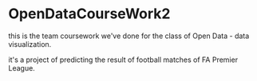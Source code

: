 # OpenDataCourseWork2

this is the team coursework we've done for the class of Open Data - data visualization.

it's a project of predicting the result of football matches of FA Premier League.
